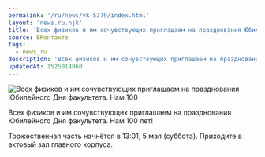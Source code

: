 ```yaml
---
permalink: '/ru/news/vk-5379/index.html'
layout: 'news.ru.njk'
title: 'Всех физиков и им сочувствующих приглашаем на празднования Юбилейного Дня факультета.'
source: ВКонтакте
tags:
  - news_ru
description: 'Всех физиков и им сочувствующих приглашаем на празднования Юбилейного Дня факультета.'
updatedAt: 1525014060
---
```

![Всех физиков и им сочувствующих приглашаем на празднования Юбилейного Дня факультета. Нам 100](https://sun9-63.userapi.com/impf/c846121/v846121186/36bee/iGaJuwqOAmU.jpg?size=1280x838&quality=96&sign=6df82517a7380ad07bd985b06626accb&c_uniq_tag=4i8-jwexUtBsBiQC6YIVDyan6OssNwyN3BXkfTpNQcs&type=album)

Всех физиков и им сочувствующих приглашаем на празднования Юбилейного Дня факультета. Нам 100 лет!

Торжественная часть начнётся в 13:01, 5 мая (суббота). Приходите в актовый зал главного корпуса.
